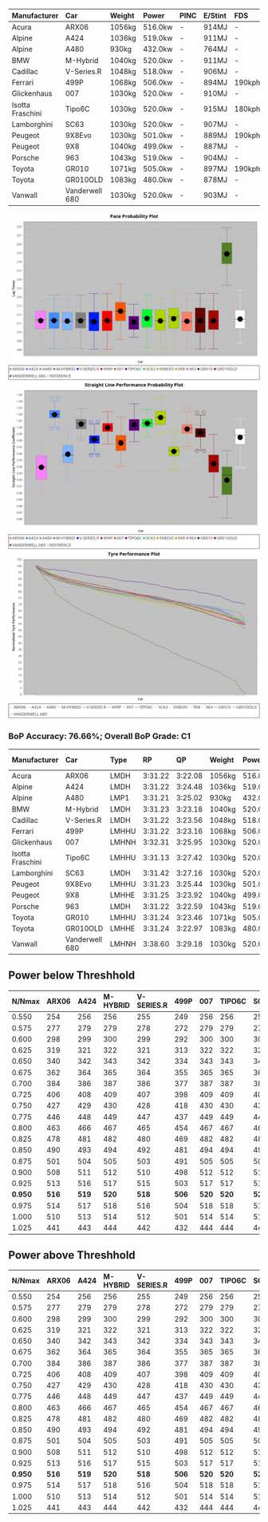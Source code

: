 | Manufacturer     | Car            | Weight | Power   | PINC    | E/Stint | FDS     |
|:-|:-|:-|:-|:-|:-|:-|
| Acura            | ARX06          | 1056kg | 516.0kw |    -    | 914MJ   |    -    |
| Alpine           | A424           | 1036kg | 519.0kw |    -    | 911MJ   |    -    |
| Alpine           | A480           | 930kg  | 432.0kw |    -    | 764MJ   |    -    |
| BMW              | M-Hybrid       | 1040kg | 520.0kw |    -    | 911MJ   |    -    |
| Cadillac         | V-Series.R     | 1048kg | 518.0kw |    -    | 906MJ   |    -    |
| Ferrari          | 499P           | 1068kg | 506.0kw |    -    | 894MJ   | 190kph  |
| Glickenhaus      | 007            | 1030kg | 520.0kw |    -    | 910MJ   |    -    |
| Isotta Fraschini | Tipo6C         | 1030kg | 520.0kw |    -    | 915MJ   | 180kph  |
| Lamborghini      | SC63           | 1030kg | 520.0kw |    -    | 907MJ   |    -    |
| Peugeot          | 9X8Evo         | 1030kg | 501.0kw |    -    | 889MJ   | 190kph  |
| Peugeot          | 9X8            | 1040kg | 499.0kw |    -    | 887MJ   |    -    |
| Porsche          | 963            | 1043kg | 519.0kw |    -    | 904MJ   |    -    |
| Toyota           | GR010          | 1071kg | 505.0kw |    -    | 897MJ   | 190kph  |
| Toyota           | GR010OLD       | 1083kg | 480.0kw |    -    | 878MJ   |    -    |
| Vanwall          | Vanderwell 680 | 1030kg | 520.0kw |    -    | 903MJ   |    -    |

![PACECHART](./IMG/AUTO.png)
![STRAIGHTLINEPERFORMANCECHART](./IMG/AUTO_sp.png)
![TYREPERFORMANCECHART](./IMG/AUTO_tw.png)

### BoP Accuracy: 76.66%; Overall BoP Grade: C1
| Manufacturer     | Car            | Type  | RP      | QP      | Weight | Power¹  | Threshhold | PINC    | Power²   | E/Stint | AVG Vmax  | FDS     | RDLC | L/Stint | BOP-Grade | Model Accuracy | Model Points | Match%  | SimDiff |
|:-|:-|:-|:-|:-|:-|:-|:-|:-|:-|:-|:-|:-|:-|:-|:-|:-|:-|:-|:-|
| Acura            | ARX06          | LMDH  | 3:31.22 | 3:22.08 | 1056kg | 516.0kw | 0.0kph     |    -    | 516.00kw |  914MJ  | 324.01kph |    -    | 1.01 | 12      | -C1       | 100.00%        | 995          | 76.54%  | #       |
| Alpine           | A424           | LMDH  | 3:31.22 | 3:24.48 | 1036kg | 519.0kw | 0.0kph     |    -    | 519.00kw |  911MJ  | 339.09kph |    -    | 1.01 | 12      | -B1       | 100.00%        | 635          | 86.03%  | #       |
| Alpine           | A480           | LMP1  | 3:31.21 | 3:25.02 |  930kg | 432.0kw | 0.0kph     |    -    | 432.00kw |  764MJ  | 326.43kph |    -    | 1.00 | 11      | -A2       | 94.90%         | 707          | 90.27%  | #       |
| BMW              | M-Hybrid       | LMDH  | 3:31.23 | 3:23.18 | 1040kg | 520.0kw | 0.0kph     |    -    | 520.00kw |  911MJ  | 336.56kph |    -    | 1.01 | 12      | -B1       | 100.00%        | 1696         | 85.55%  | #       |
| Cadillac         | V-Series.R     | LMDH  | 3:31.22 | 3:23.56 | 1048kg | 518.0kw | 0.0kph     |    -    | 518.00kw |  906MJ  | 330.74kph |    -    | 1.01 | 12      | -A2       | 88.64%         | 2076         | 93.78%  | #       |
| Ferrari          | 499P           | LMHHU | 3:31.22 | 3:23.16 | 1068kg | 506.0kw | 0.0kph     |    -    | 506.00kw |  894MJ  | 332.18kph | 190kph  | 1.02 | 12      | -A2       | 91.94%         | 2476         | 91.91%  | #       |
| Glickenhaus      | 007            | LMHNH | 3:32.31 | 3:25.95 | 1030kg | 520.0kw | 0.0kph     |    -    | 520.00kw |  910MJ  | 332.31kph |    -    | 0.96 | 12      | ~A1       | 95.63%         | 1510         | 100.00% | #       |
| Isotta Fraschini | Tipo6C         | LMHHU | 3:31.13 | 3:27.42 | 1030kg | 520.0kw | 0.0kph     |    -    | 520.00kw |  915MJ  | 337.13kph | 180kph  | 1.07 | 12      | +Ω1       | 100.00%        | 66           | 46.87%  | #       |
| Lamborghini      | SC63           | LMDH  | 3:31.42 | 3:27.16 | 1030kg | 520.0kw | 0.0kph     |    -    | 520.00kw |  907MJ  | 337.42kph |    -    | 1.05 | 12      | -B1       | 100.00%        | 504          | 89.19%  | #       |
| Peugeot          | 9X8Evo         | LMHHU | 3:31.23 | 3:25.44 | 1030kg | 501.0kw | 0.0kph     |    -    | 501.00kw |  889MJ  | 336.59kph | 190kph  | 1.02 | 12      | -B2       | 100.00%        | 249          | 81.30%  | #       |
| Peugeot          | 9X8            | LMHHE | 3:31.25 | 3:23.92 | 1040kg | 499.0kw | 0.0kph     |    -    | 499.00kw |  887MJ  | 326.17kph |    -    | 1.02 | 12      | -B1       | 98.33%         | 2173         | 89.69%  | #       |
| Porsche          | 963            | LMDH  | 3:31.22 | 3:22.59 | 1043kg | 519.0kw | 0.0kph     |    -    | 519.00kw |  904MJ  | 334.59kph |    -    | 1.01 | 12      | -A2       | 90.40%         | 5633         | 92.86%  | #       |
| Toyota           | GR010          | LMHHU | 3:31.24 | 3:23.46 | 1071kg | 505.0kw | 0.0kph     |    -    | 505.00kw |  897MJ  | 330.36kph | 190kph  | 1.01 | 12      | -A2       | 90.11%         | 3235         | 93.43%  | #       |
| Toyota           | GR010OLD       | LMHHE | 3:31.24 | 3:22.97 | 1083kg | 480.0kw | 0.0kph     |    -    | 480.00kw |  878MJ  | 319.18kph |    -    | 1.01 | 12      | -B1       | 99.03%         | 1536         | 89.05%  | #       |
| Vanwall          | Vanderwell 680 | LMHNH | 3:38.60 | 3:29.18 | 1030kg | 520.0kw | 0.0kph     |    -    | 520.00kw |  903MJ  | 322.52kph |    -    | 1.02 | 12      | +Ω2       | 97.68%         | 632          | -56.53% | #       |

## Power below Threshhold
| N/Nmax    | ARX06   | A424    | M-HYBRID | V-SERIES.R | 499P    | 007     | TIPO6C  | SC63    | 9X8EVO  | 9X8     | 963     | GR010   | GR010OLD | VANDERWELL 680 | ​     | RPM      | A480    |
|:-|:-|:-|:-|:-|:-|:-|:-|:-|:-|:-|:-|:-|:-|:-|:-|:-|:-|
|  0.550    |  254    |  256    |  256     |  255       |  249    |  256    |  256    |  256    |  247    |  246    |  256    |  249    |  236     |  256           |  ​    |   --     |   -     |
|  0.575    |  277    |  279    |  279     |  278       |  272    |  279    |  279    |  279    |  270    |  268    |  279    |  272    |  258     |  279           |  ​    |   --     |   -     |
|  0.600    |  298    |  299    |  300     |  299       |  292    |  300    |  300    |  300    |  290    |  288    |  299    |  292    |  277     |  300           |  ​    |   --     |   -     |
|  0.625    |  319    |  321    |  322     |  321       |  313    |  322    |  322    |  322    |  310    |  308    |  321    |  312    |  297     |  322           |  ​    |   --     |   -     |
|  0.650    |  340    |  342    |  343     |  342       |  334    |  343    |  343    |  343    |  331    |  329    |  342    |  333    |  317     |  343           |  ​    |   --     |   -     |
|  0.675    |  362    |  364    |  365     |  364       |  355    |  365    |  365    |  365    |  352    |  350    |  364    |  355    |  337     |  365           |  ​    |   --     |   -     |
|  0.700    |  384    |  386    |  387     |  386       |  377    |  387    |  387    |  387    |  373    |  371    |  386    |  376    |  358     |  387           |  ​    |   --     |   -     |
|  0.725    |  406    |  408    |  409     |  407       |  398    |  409    |  409    |  409    |  394    |  392    |  408    |  397    |  378     |  409           |  ​    |   --     |   -     |
|  0.750    |  427    |  429    |  430     |  428       |  418    |  430    |  430    |  430    |  414    |  412    |  429    |  417    |  397     |  430           |  ​    |   --     |   -     |
|  0.775    |  446    |  448    |  449     |  447       |  437    |  449    |  449    |  449    |  433    |  431    |  448    |  436    |  415     |  449           |  ​    |  5000    |  254    |
|  0.800    |  463    |  466    |  467     |  465       |  454    |  467    |  467    |  467    |  450    |  448    |  466    |  454    |  431     |  467           |  ​    |  5500    |  300    |
|  0.825    |  478    |  481    |  482     |  480       |  469    |  482    |  482    |  482    |  465    |  463    |  481    |  469    |  445     |  482           |  ​    |  6000    |  335    |
|  0.850    |  490    |  493    |  494     |  492       |  481    |  494    |  494    |  494    |  476    |  474    |  493    |  480    |  456     |  494           |  ​    |  6500    |  378    |
|  0.875    |  501    |  504    |  505     |  503       |  491    |  505    |  505    |  505    |  486    |  484    |  504    |  490    |  466     |  505           |  ​    |  7000    |  422    |
|  0.900    |  508    |  511    |  512     |  510       |  498    |  512    |  512    |  512    |  493    |  491    |  511    |  497    |  472     |  512           |  ​    |  7500    |  433    |
|  0.925    |  513    |  516    |  517     |  515       |  503    |  517    |  517    |  517    |  498    |  496    |  516    |  502    |  477     |  517           |  ​    |  8000    |  429    |
| **0.950** | **516** | **519** | **520**  | **518**    | **506** | **520** | **520** | **520** | **501** | **499** | **519** | **505** | **480**  | **520**        | **​** | **8500** | **432** |
|  0.975    |  514    |  517    |  518     |  516       |  504    |  518    |  518    |  518    |  499    |  497    |  517    |  503    |  478     |  518           |  ​    |  9000    |  216    |
|  1.000    |  510    |  513    |  514     |  512       |  501    |  514    |  514    |  514    |  496    |  494    |  513    |  500    |  475     |  514           |  ​    |   --     |   -     |
|  1.025    |  441    |  443    |  444     |  442       |  432    |  444    |  444    |  444    |  428    |  426    |  443    |  431    |  410     |  444           |  ​    |   --     |   -     |

## Power above Threshhold
| N/Nmax    | ARX06   | A424    | M-HYBRID | V-SERIES.R | 499P    | 007     | TIPO6C  | SC63    | 9X8EVO  | 9X8     | 963     | GR010   | GR010OLD | VANDERWELL 680 | ​     | RPM      | A480    |
|:-|:-|:-|:-|:-|:-|:-|:-|:-|:-|:-|:-|:-|:-|:-|:-|:-|:-|
|  0.550    |  254    |  256    |  256     |  255       |  249    |  256    |  256    |  256    |  247    |  246    |  256    |  249    |  236     |  256           |  ​    |   --     |   -     |
|  0.575    |  277    |  279    |  279     |  278       |  272    |  279    |  279    |  279    |  270    |  268    |  279    |  272    |  258     |  279           |  ​    |   --     |   -     |
|  0.600    |  298    |  299    |  300     |  299       |  292    |  300    |  300    |  300    |  290    |  288    |  299    |  292    |  277     |  300           |  ​    |   --     |   -     |
|  0.625    |  319    |  321    |  322     |  321       |  313    |  322    |  322    |  322    |  310    |  308    |  321    |  312    |  297     |  322           |  ​    |   --     |   -     |
|  0.650    |  340    |  342    |  343     |  342       |  334    |  343    |  343    |  343    |  331    |  329    |  342    |  333    |  317     |  343           |  ​    |   --     |   -     |
|  0.675    |  362    |  364    |  365     |  364       |  355    |  365    |  365    |  365    |  352    |  350    |  364    |  355    |  337     |  365           |  ​    |   --     |   -     |
|  0.700    |  384    |  386    |  387     |  386       |  377    |  387    |  387    |  387    |  373    |  371    |  386    |  376    |  358     |  387           |  ​    |   --     |   -     |
|  0.725    |  406    |  408    |  409     |  407       |  398    |  409    |  409    |  409    |  394    |  392    |  408    |  397    |  378     |  409           |  ​    |   --     |   -     |
|  0.750    |  427    |  429    |  430     |  428       |  418    |  430    |  430    |  430    |  414    |  412    |  429    |  417    |  397     |  430           |  ​    |   --     |   -     |
|  0.775    |  446    |  448    |  449     |  447       |  437    |  449    |  449    |  449    |  433    |  431    |  448    |  436    |  415     |  449           |  ​    |  5000    |  254    |
|  0.800    |  463    |  466    |  467     |  465       |  454    |  467    |  467    |  467    |  450    |  448    |  466    |  454    |  431     |  467           |  ​    |  5500    |  300    |
|  0.825    |  478    |  481    |  482     |  480       |  469    |  482    |  482    |  482    |  465    |  463    |  481    |  469    |  445     |  482           |  ​    |  6000    |  335    |
|  0.850    |  490    |  493    |  494     |  492       |  481    |  494    |  494    |  494    |  476    |  474    |  493    |  480    |  456     |  494           |  ​    |  6500    |  378    |
|  0.875    |  501    |  504    |  505     |  503       |  491    |  505    |  505    |  505    |  486    |  484    |  504    |  490    |  466     |  505           |  ​    |  7000    |  422    |
|  0.900    |  508    |  511    |  512     |  510       |  498    |  512    |  512    |  512    |  493    |  491    |  511    |  497    |  472     |  512           |  ​    |  7500    |  433    |
|  0.925    |  513    |  516    |  517     |  515       |  503    |  517    |  517    |  517    |  498    |  496    |  516    |  502    |  477     |  517           |  ​    |  8000    |  429    |
| **0.950** | **516** | **519** | **520**  | **518**    | **506** | **520** | **520** | **520** | **501** | **499** | **519** | **505** | **480**  | **520**        | **​** | **8500** | **432** |
|  0.975    |  514    |  517    |  518     |  516       |  504    |  518    |  518    |  518    |  499    |  497    |  517    |  503    |  478     |  518           |  ​    |  9000    |  216    |
|  1.000    |  510    |  513    |  514     |  512       |  501    |  514    |  514    |  514    |  496    |  494    |  513    |  500    |  475     |  514           |  ​    |   --     |   -     |
|  1.025    |  441    |  443    |  444     |  442       |  432    |  444    |  444    |  444    |  428    |  426    |  443    |  431    |  410     |  444           |  ​    |   --     |   -     |
